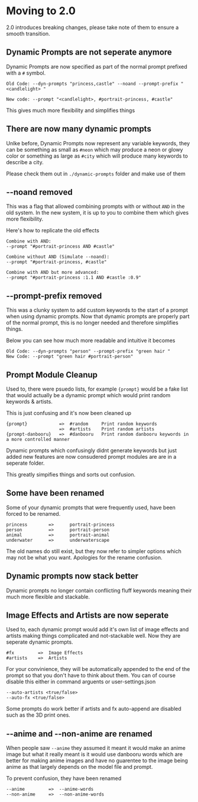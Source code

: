 # Moving to 2.0

2.0 introduces breaking changes, please take note of them to ensure a smooth
transition.

## Dynamic Prompts are not seperate anymore

Dynamic Prompts are now specified as part of the normal prompt prefixed with
a `#` symbol.

```
Old Code: --dyn-prompts "princess,castle" --noand --prompt-prefix "<candlelight> "

New code: --prompt "<candlelight>, #portrait-princess, #castle"
```

This gives much more flexibility and simplifies things

## There are now many dynamic prompts

Unlke before, Dynamic Prompts now represent any variable keywords, they can be something
as small as `#neon` which may produce a neon or glowy color or something as
large as `#city` which will produce many keywords to describe a city.

Please check them out in `./dynamic-prompts` folder and make use of them

## --noand removed

This was a flag that allowed combining prompts with or without `AND` in the old
system. In the new system, it is up to you to combine them which gives more
flexibility.

Here's how to replicate the old effects

```
Combine with AND:
--prompt "#portrait-princess AND #castle"

Combine without AND (Simulate --noand):
--prompt "#portrait-princess, #castle"

Combine with AND but more advanced:
--prompt "#portrait-princess :1.1 AND #castle :0.9"
```

## --prompt-prefix removed

This was a clunky system to add custom keywords to the start of a prompt when
using dynamic prompts. Now that dynamic prompts are properly part of the normal
prompt, this is no longer needed and therefore simplifies things.

Below you can see how much more readable and intuitive it becomes

```
Old Code: --dyn-prompts "person" --prompt-prefix "green hair "
New Code: --prompt "green hair #portrait-person"
```

## Prompt Module Cleanup

Used to, there were psuedo lists, for example `{prompt}` would be a fake list
that would actually be a dynamic prompt which would print random keywords & artists.

This is just confusing and it's now been cleaned up

```
{prompt} 			=> 	#random		Print random keywords
					=> 	#artists	Print random artists
{prompt-danbooru}	=>	#danbooru	Print random danbooru keywords in a more controlled manner
```

Dynamic prompts which confusingly didnt generate keywords but just added new features
are now consudered prompt modules are are in a seperate folder.

This greatly simpifies things and sorts out confusion.

## Some have been renamed

Some of your dynamic prompts that were frequently used, have been forced to
be renamed.

```
princess 		=>		portrait-princess
person	 		=>		portrait-person
animal			=>		portrait-animal
underwater		=>		underwaterscape
```

The old names do still exist, but they now refer to simpler options which may
not be what you want. Apologies for the rename confusion.

## Dynamic prompts now stack better

Dynamic prompts no longer contain conflicting fluff keywords meaning their
much more flexible and stackable.

## Image Effects and Artists are now seperate

Used to, each dynamic prompt would add it's own list of image effects and
artists making things complicated and not-stackable well. Now they are seperate
dynamic prompts.

```
#fx 		=>	Image Effects
#artists 	=>	Artists
```

For your convinience, they will be automatically appended to the end of the prompt
so that you don't have to think about them. You can of course disable this
either in command arguents or user-settings.json

```
--auto-artists <true/false>
--auto-fx <true/false>
```

Some prompts do work better if artists and fx auto-append are disabled such as
the 3D print ones.

## --anime and --non-anime are renamed

When people saw `--anime` they assumed it meant it would make an anime image
but what it really meant is it would use danbooru words which are better for
making anime images and have no guarentee to the image being anime as that 
largely depends on the model file and prompt.

To prevent confusion, they have been renamed

```
--anime 		=> 	--anime-words
--non-anime 	=> 	--non-anime-words
```
